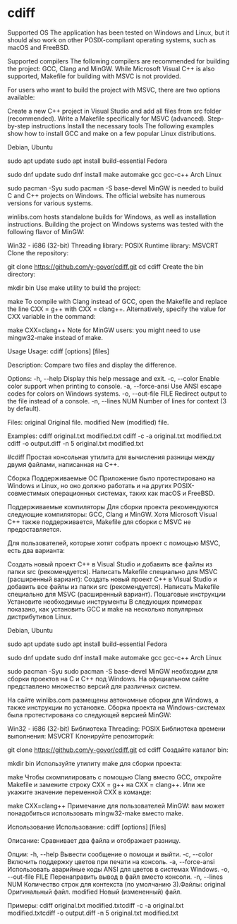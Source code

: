 # cdiff

Supported OS
The application has been tested on Windows and Linux, but it should also work on other POSIX-compliant operating systems, such as macOS and FreeBSD.

Supported compilers
The following compilers are recommended for building the project: GCC, Clang and MinGW. While Microsoft Visual C++ is also supported, Makefile for building with MSVC is not provided.

For users who want to build the project with MSVC, there are two options available:

Create a new C++ project in Visual Studio and add all files from src folder (recommended).
Write a Makefile specifically for MSVC (advanced).
Step-by-step instructions
Install the necessary tools
The following examples show how to install GCC and make on a few popular Linux distributions.

Debian, Ubuntu

sudo apt update
sudo apt install build-essential
Fedora

sudo dnf update
sudo dnf install make automake gcc gcc-c++
Arch Linux

sudo pacman -Syu
sudo pacman -S base-devel
MinGW is needed to build C and C++ projects on Windows. The official website has numerous versions for various systems.

winlibs.com hosts standalone builds for Windows, as well as installation instructions. Building the project on Windows systems was tested with the following flavor of MinGW:

Win32 - i686 (32-bit)
Threading library: POSIX
Runtime library: MSVCRT
Clone the repository:

git clone https://github.com/y-govor/cdiff.git
cd cdiff
Create the bin directory:

mkdir bin
Use make utility to build the project:

make
To compile with Clang instead of GCC, open the Makefile and replace the line CXX = g++ with CXX = clang++. Alternatively, specify the value for CXX variable in the command:

make CXX=clang++
Note for MinGW users: you might need to use mingw32-make instead of make.

Usage
Usage: cdiff [options] [files]

Description:
  Compare two files and display the difference.

Options:
  -h, --help                    Display this help message and exit.
  -c, --color                   Enable color support when printing to console.
  -a, --force-ansi              Use ANSI escape codes for colors on Windows systems.
  -o, --out-file FILE           Redirect output to the file instead of a console.
  -n, --lines NUM               Number of lines for context (3 by default).

Files:
  original                      Original file.
  modified                      New (modified) file.

Examples:
  cdiff original.txt modified.txt
  cdiff -c -a original.txt modified.txt
  cdiff -o output.diff -n 5 original.txt modified.txt


#cdiff
Простая консольная утилита для вычисления разницы между двумя файлами, написанная на C++.

Сборка
Поддерживаемые ОС
Приложение было протестировано на Windows и Linux, но оно должно работать и на других POSIX-совместимых операционных системах, таких как macOS и FreeBSD.

Поддерживаемые компиляторы
Для сборки проекта рекомендуются следующие компиляторы: GCC, Clang и MinGW. Хотя Microsoft Visual C++ также поддерживается, Makefile для сборки с MSVC не предоставляется.

Для пользователей, которые хотят собрать проект с помощью MSVC, есть два варианта:

Создать новый проект C++ в Visual Studio и добавить все файлы из папки src (рекомендуется).
Написать Makefile специально для MSVC (расширенный вариант):
Создать новый проект C++ в Visual Studio и добавить все файлы из папки src (рекомендуется).
Написать Makefile специально для MSVC (расширенный вариант).
Пошаговые инструкции
Установите необходимые инструменты
В следующих примерах показано, как установить GCC и make на несколько популярных дистрибутивов Linux.

Debian, Ubuntu

sudo apt update
sudo apt install build-essential
Fedora

sudo dnf update
sudo dnf install make automake gcc gcc-c++
Arch Linux

sudo pacman -Syu
sudo pacman -S base-devel
MinGW необходим для сборки проектов на C и C++ под Windows. На официальном сайте представлено множество версий для различных систем.

На сайте winlibs.com размещены автономные сборки для Windows, а также инструкции по установке. Сборка проекта на Windows-системах была протестирована со следующей версией MinGW:

Win32 - i686 (32-bit)
Библиотека Threading: POSIX
Библиотека времени выполнения: MSVCRT
Клонируйте репозиторий:

git clone https://github.com/y-govor/cdiff.git
cd cdiff
Создайте каталог bin:

mkdir bin
Используйте утилиту make для сборки проекта:

make
Чтобы скомпилировать с помощью Clang вместо GCC, откройте Makefile и замените строку CXX = g++ на CXX = clang++. Или же укажите значение переменной CXX в команде:

make CXX=clang++
Примечание для пользователей MinGW: вам может понадобиться использовать mingw32-make вместо make.

Использование
Использование: cdiff [options] [files]

Описание:
  Сравнивает два файла и отображает разницу.


Опции:
  -h, --help Вывести сообщение о помощи и выйти.  -c, --color Включить поддержку цветов при печати на консоль.
  -a, --force-ansi Использовать аварийные коды ANSI для цветов в системах Windows.
  -o, --out-file FILE Перенаправить вывод в файл вместо консоли.  -n, --lines NUM Количество строк для контекста (по умолчанию 3).Файлы:  original Оригинальный файл.
  modified Новый (измененный) файл.

Примеры:
  cdiff original.txt modified.txtcdiff -c -a original.txt modified.txtcdiff -o output.diff -n 5 original.txt modified.txt
